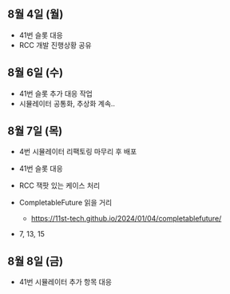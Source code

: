 
## 8월 4일 (월)

- 41번 슬롯 대응
- RCC 개발 진행상황 공유


## 8월 6일 (수)

- 41번 슬롯 추가 대응 작업
- 시뮬레이터 공통화, 추상화 계속..


## 8월 7일 (목)

- 4번 시뮬레이터 리팩토링 마무리 후 배포
- 41번 슬롯 대응
- RCC 잭팟 있는 케이스 처리

- CompletableFuture 읽을 거리
	- https://11st-tech.github.io/2024/01/04/completablefuture/

- 7, 13, 15


## 8월 8일 (금)

- 41번 시뮬레이터 추가 항목 대응